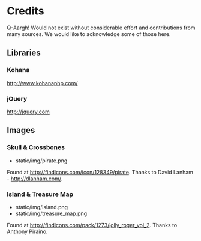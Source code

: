# Credits

Q-Aargh! Would not exist without considerable effort and contributions from many sources.  We would like to acknowledge some of those here.

## Libraries

### Kohana

<http://www.kohanaphp.com/>

### jQuery

<http://jquery.com>

## Images

### Skull & Crossbones

* static/img/pirate.png

Found at <http://findicons.com/icon/128349/pirate>.  Thanks to David Lanham - <http://dlanham.com/>.

### Island & Treasure Map

* static/img/island.png
* static/img/treasure_map.png

Found at <http://findicons.com/pack/1273/jolly_roger_vol_2>. Thanks to Anthony Piraino.